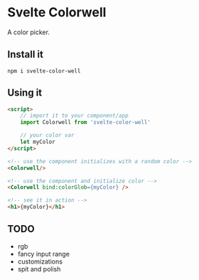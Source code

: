 # Svelte Colorwell
A color picker.


## Install it
```shell
npm i svelte-color-well
```

## Using it

```html
<script>
    // import it to your component/app
    import Colorwell from 'svelte-color-well'

    // your color var
    let myColor
</script>

<!-- use the component initializes with a random color -->
<Colorwell/>

<!-- use the component and initialize color -->
<Colorwell bind:colorGlob={myColor} />

<!-- see it in action -->
<h1>{myColor}</h1>
```

## TODO

* rgb
* fancy input range
* customizations
* spit and polish
